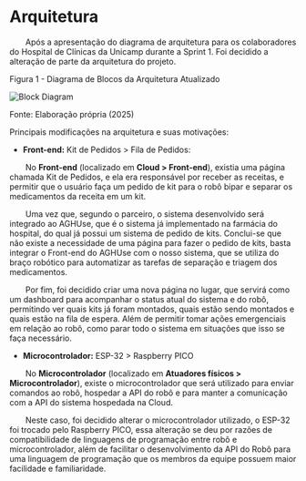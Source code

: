 # Arquitetura

&emsp;&emsp;Após a apresentação do diagrama de arquitetura para os colaboradores do Hospital de Clínicas da Unicamp durante a Sprint 1. Foi decidido a alteração de parte da arquitetura do projeto.

<p style={{textAlign: 'center'}}>Figura 1 - Diagrama de Blocos da Arquitetura Atualizado</p>

![Block Diagram](/img/arquitetura/block-diagram-update.png)

<p style={{textAlign: 'center'}}>Fonte: Elaboração própria (2025)</p>

Principais modificações na arquitetura e suas motivações:

- **Front-end:** Kit de Pedidos > Fila de Pedidos:

&emsp;&emsp;No **Front-end** (localizado em **Cloud > Front-end**), existia uma página chamada Kit de Pedidos, e ela era responsável por receber as receitas, e permitir que o usuário faça um pedido de kit para o robô bipar e separar os medicamentos da receita em um kit.

&emsp;&emsp;Uma vez que, segundo o parceiro, o sistema desenvolvido será integrado ao AGHUse, que é o sistema já implementado na farmácia do hospital, do qual já possui um sistema de pedido de kits. Conclui-se que não existe a necessidade de uma página para fazer o pedido de kits, basta integrar o Front-end do AGHUse com o nosso sistema, que se utiliza do braço robótico para automatizar as tarefas de separação e triagem dos medicamentos.

&emsp;&emsp;Por fim, foi decidido criar uma nova página no lugar, que servirá como um dashboard para acompanhar o status atual do sistema e do robô, permitindo ver quais kits já foram montados, quais estão sendo montados e quais estão na fila de espera. Além de permitir tomar ações emergenciais em relação ao robô, como parar todo o sistema em situações que isso se faça necessário.

- **Microcontrolador:** ESP-32 > Raspberry PICO

&emsp;&emsp;No **Microcontrolador** (localizado em **Atuadores físicos > Microcontrolador**), existe o microcontrolador que será utilizado para enviar comandos ao robô, hospedar a API do robô e para manter a comunicação com a API do sistema hospedada na Cloud.

&emsp;&emsp;Neste caso, foi decidido alterar o microcontrolador utilizado, o ESP-32 foi trocado pelo Raspberry PICO, essa alteração se deu por razões de compatibilidade de linguagens de programação entre robô e microcontrolador, além de facilitar o desenvolvimento da API do Robô para uma linguagem de programação que os membros da equipe possuem maior facilidade e familiaridade.

